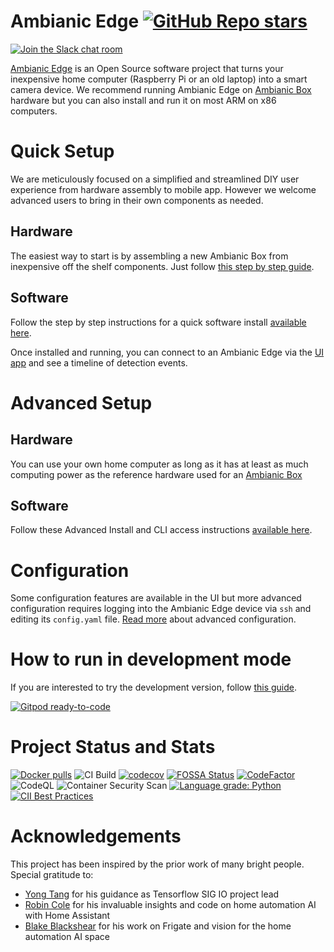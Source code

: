 # Ambianic Edge  [![GitHub Repo stars](https://img.shields.io/github/stars/ambianic/ambianic-edge?style=social)](https://github.com/ambianic/ambianic-edge)

[![Join the Slack chat room](https://img.shields.io/badge/Slack-Join%20the%20chat%20room-blue)](https://join.slack.com/t/ambianicai/shared_invite/zt-eosk4tv5-~GR3Sm7ccGbv1R7IEpk7OQ)

[Ambianic Edge](https://github.com/ambianic/ambianic-edge) is an Open Source software project that turns your inexpensive home computer (Raspberry Pi or an old laptop) into a smart camera device.
We recommend running Ambianic Edge on [Ambianic Box](https://docs.ambianic.ai/users/ambianicbox/) hardware but you can also install and run it on most ARM on x86 computers.

# Quick Setup

We are meticulously focused on a simplified and streamlined DIY user experience from hardware assembly to mobile app. However we welcome advanced users to bring in their own components as needed.

## Hardware

The easiest way to start is by assembling a new Ambianic Box from inexpensive off the shelf components. Just follow [this step by step guide](https://docs.ambianic.ai/users/ambianicbox/).

## Software

Follow the step by step instructions for a quick software install [available here](https://docs.ambianic.ai/users/installsoftware/).

Once installed and running, you can connect to an Ambianic Edge via the [UI app](https://ui.ambianic.ai/) and see a timeline of detection events.

# Advanced Setup

## Hardware

You can use your own home computer as long as it has at least as much computing power as the reference hardware used for an [Ambianic Box](https://docs.ambianic.ai/users/ambianicbox/#components)

## Software

Follow these Advanced Install and CLI access instructions [available here](https://docs.ambianic.ai/users/quickstart/#advanced-install).

# Configuration

Some configuration features are available in the UI but more advanced configuration requires logging into the Ambianic Edge device via `ssh` and editing its `config.yaml` file. [Read more](https://docs.ambianic.ai/users/configure/) about advanced configuration.

# How to run in development mode

If you are interested to try the development version, follow [this guide](https://docs.ambianic.ai/developers/development-environment/).

[![Gitpod ready-to-code](https://img.shields.io/badge/Gitpod-ready--to--code-blue?logo=gitpod)](https://gitpod.io/#https://github.com/ambianic/ambianic-edge)


# Project Status and Stats

[![Docker pulls](https://img.shields.io/docker/pulls/ambianic/ambianic-edge?color=dark-green&label=Downloads)](https://hub.docker.com/r/ambianic/ambianic-edge)
![CI Build](https://github.com/ambianic/ambianic-edge/workflows/Ambianic%20Edge%20CI/badge.svg)
[![codecov](https://codecov.io/gh/ambianic/ambianic-edge/branch/master/graph/badge.svg?token=JJlxaW5flS)](https://codecov.io/gh/ambianic/ambianic-edge)
[![FOSSA Status](https://app.fossa.io/api/projects/git%2Bgithub.com%2Fambianic%2Fambianic-edge.svg?type=shield)](https://app.fossa.io/projects/git%2Bgithub.com%2Fambianic%2Fambianic-edge?ref=badge_shield)
[![CodeFactor](https://www.codefactor.io/repository/github/ambianic/ambianic-edge/badge)](https://www.codefactor.io/repository/github/ambianic/ambianic-edge)
![CodeQL](https://github.com/ambianic/ambianic-edge/workflows/CodeQL/badge.svg)
![Container Security Scan](https://github.com/ambianic/ambianic-edge/workflows/Container%20Security%20Scan/badge.svg)
[![Language grade: Python](https://img.shields.io/lgtm/grade/python/g/ambianic/ambianic-edge.svg?logo=lgtm&logoWidth=18)](https://lgtm.com/projects/g/ambianic/ambianic-edge/context:python)
[![CII Best Practices](https://bestpractices.coreinfrastructure.org/projects/5198/badge)](https://bestpractices.coreinfrastructure.org/projects/5198)

# Acknowledgements

This project has been inspired by the prior work of many bright people. Special gratitude to:
* [Yong Tang](https://github.com/yongtang) for his guidance as Tensorflow SIG IO project lead
* [Robin Cole](https://github.com/robmarkcole) for his invaluable insights and code on home automation AI with Home Assistant
* [Blake Blackshear](https://github.com/blakeblackshear) for his work on Frigate and vision for the home automation AI space
